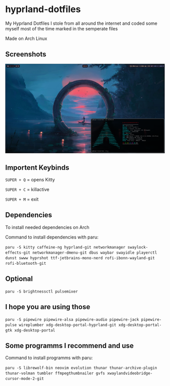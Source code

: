 # hyprland-dotfiles
My Hyprland Dotfiles
I stole from all around the internet and coded some myself most of the time marked in the semperate files

Made on Arch Linux

## Screenshots
![Preview](preview.png)

## Importent Keybinds
```SUPER + Q``` = opens Kitty

```SUPER + C``` = killactive

```SUPER + M``` = exit


## Dependencies
To install needed dependencies on Arch

Command to install dependencies with paru:

```paru -S kitty caffeine-ng hyprland-git networkmanager swaylock-effects-git networkmanager-dmenu-git dbus waybar swayidle playerctl dunst swww hyprshot ttf-jetbrains-mono-nerd rofi-ibonn-wayland-git rofi-bluetooth-git```

## Optional 
```paru -S brightnessctl pulsemixer```

## I hope you are using those
```paru -S pipewire pipewire-alsa pipewire-audio pipewire-jack pipewire-pulse wireplumber xdg-desktop-portal-hyprland-git xdg-desktop-portal-gtk xdg-desktop-portal```

## Some programms I recommend and use

Command to install programms with paru:

```paru -S librewolf-bin neovim evolution thunar thunar-archive-plugin thunar-volman tumbler ffmpegthumbnailer gvfs xwaylandvideobridge-cursor-mode-2-git```

